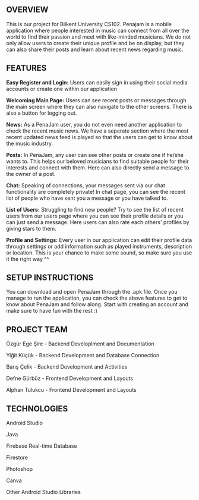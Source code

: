 ## OVERVIEW
This is our project for Bilkent University CS102. Penajam is a mobile application where people interested in music can connect from all over the world to find their passion and meet with like-minded musicians. We do not only allow users to create their unique profile and be on display, but they can also share their posts and learn about recent news regarding music.
   
## FEATURES
**Easy Register and Login:**
Users can easily sign in using their social media accounts or create one within our application

**Welcoming Main Page:** 
Users can see recent posts or messages through the main screen where they can also navigate to the other screens. There is also a button for logging out.

**News:**
As a PenaJam user, you do not even need another application to check the recent music news. We have a seperate section where the most recent updated news feed is played so that the users can get to know about the music industry.

**Posts:** 
In PenaJam, any user can see other posts or create one if he/she wants to. This helps our beloved musicians to find suitable people for their interests and connect with them. Here can also directly send a message to the owner of a post.

**Chat:**
Speaking of connections, your messages sent via our chat functionality are completely private! In chat page, you can see the recent list of people who have sent you a message or you have talked to.

**List of Users:** 
Struggling to find new people? Try to see the list of recent users from our users page where you can see their profile details or you can just send a message. Here users can also rate each others' profiles by giving stars to them.

**Profile and Settings:** 
Every user in our application can edit their profile data through settings or add information such as played instruments, description or location. This is your chance to make some sound, so make sure you use it the right way ^^
   
## SETUP INSTRUCTIONS
You can download and open PenaJam through the .apk file. Once you manage to run the application, you can check the above features to get to know about PenaJam and follow along. Start with creating an account and make sure to have fun with the rest :)
   
## PROJECT TEAM
Özgür Ege Şire - Backend Developlment and Documentation

Yiğit Küçük - Backend Development and Database Connection

Barış Çelik - Backend Development and Activities

Defne Gürbüz - Frontend Development and Layouts

Alphan Tulukcu - Frontend Development and Layouts

## TECHNOLOGIES
Android Studio

Java

Firebase Real-time Database

Firestore

Photoshop

Canva

Other Android Studio Libraries
